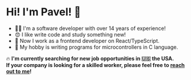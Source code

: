 # Hi! I'm Pavel! 👋

- 👨‍💻 I'm a software developer with over 14 years of experience!
- 😍 I like write code and study something new!
- 🚀 Now I work as a frontend developer on React/TypeScript.
- 🤖 My hobby is writing programs for microcontrollers in C language.

🔥 **I'm currently searching for new job opportunities in 🇺🇸 the USA.  
If your company is looking for a skilled worker, please feel free to [reach out to me](https://www.linkedin.com/in/pkolt/)!**
